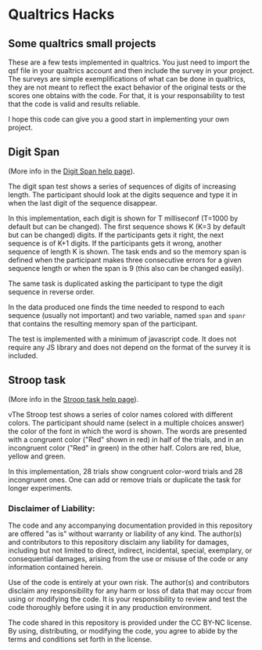 # Qualtrics Hacks
## Some qualtrics small projects

These are a few tests implemented in qualtrics. You just need to import the qsf file in your qualtrics account and then include the survey in your project.
The surveys are simple exemplifications of what can be done in qualtrics, they are not meant to reflect the exact behavior of the original tests
or the scores one obtains with the code. For that, it is your responsability to test that the code is valid and results reliable.

I hope this code can give you a good start in implementing your own project.

## Digit Span

(More info in the [Digit Span help page](https://mcfanda.github.io/qualtrics/digitspan.html)).

The digit span test shows a series of sequences of digits of increasing length. The participant should look at the digits sequence and type it in
when the last digit of the sequence disappear. 

In this implementation, each digit is shown for T milliseconf (T=1000 by default but can be changed). 
The first sequence shows K (K=3 by default but can be changed) digits. If the participants gets it right, the next sequence is of K+1 digits. 
If the participants gets it wrong, another sequence of length K is shown. The task ends and so the memory span is defined when the participant 
makes three consecutive errors for a given sequence length or when the span is 9 (this also can be changed easily). 

The same task is duplicated asking the participant to type the digit sequence in reverse order.

In the data produced one finds the time needed to respond to each sequence (usually not important) and two variable, named `span` and `spanr` that
contains the resulting memory span of the participant.

The test is implemented with a minimum of javascript code. It does not require any JS library and does not depend on the format of the survey it is included.

## Stroop task

(More info in the [Stroop task help page](https://mcfanda.github.io/qualtrics/stroop.html)).

vThe Stroop test shows a series of color names colored with different colors. The participant should name (select in a multiple choices answer) the color of the font in which the word is shown. The words are presented with a congruent color ("Red" shown in red) in half of the trials, and in an incongruent color ("Red" in green) in the other half. Colors are red, blue, yellow and green.

In this implementation, 28 trials show congruent color-word trials and 28 incongruent ones. One can add or remove trials or duplicate the task for longer experiments.


### Disclaimer of Liability:

The code and any accompanying documentation provided in this repository are offered "as is" without warranty or liability of any kind. The author(s) and contributors to this repository disclaim any liability for damages, including but not limited to direct, indirect, incidental, special, exemplary, or consequential damages, arising from the use or misuse of the code or any information contained herein.

Use of the code is entirely at your own risk. The author(s) and contributors disclaim any responsibility for any harm or loss of data that may occur from using or modifying the code. It is your responsibility to review and test the code thoroughly before using it in any production environment.

The code shared in this repository is provided under the CC BY-NC license. By using, distributing, or modifying the code, you agree to abide by the terms and conditions set forth in the license.

